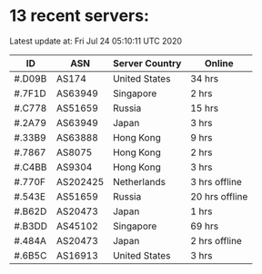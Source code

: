 # 13 recent servers:

Latest update at: Fri Jul 24 05:10:11 UTC 2020

| ID | ASN | Server Country | Online |
| -- | --- | -------------- | ------ |
| #.D09B | AS174 | United States | 34 hrs |
| #.7F1D | AS63949 | Singapore | 2 hrs |
| #.C778 | AS51659 | Russia | 15 hrs |
| #.2A79 | AS63949 | Japan | 3 hrs |
| #.33B9 | AS63888 | Hong Kong | 9 hrs |
| #.7867 | AS8075 | Hong Kong | 2 hrs |
| #.C4BB | AS9304 | Hong Kong | 3 hrs |
| #.770F | AS202425 | Netherlands | 3 hrs offline |
| #.543E | AS51659 | Russia | 20 hrs offline |
| #.B62D | AS20473 | Japan | 1 hrs |
| #.B3DD | AS45102 | Singapore | 69 hrs |
| #.484A | AS20473 | Japan | 2 hrs offline |
| #.6B5C | AS16913 | United States | 3 hrs |


